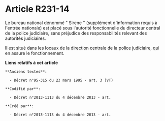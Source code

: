 # Article R231-14

Le bureau national dénommé " Sirene " (supplément d'information requis à l'entrée nationale) est placé sous l'autorité
fonctionnelle du directeur central de la police judiciaire, sans préjudice des responsabilités relevant des autorités
judiciaires. 

Il est situé dans les locaux de la direction centrale de la police judiciaire, qui en assure le fonctionnement.

**Liens relatifs à cet article**

	**Anciens textes**:

	  - Décret n°95-315 du 23 mars 1995 - art. 3 (VT)

	**Codifié par**:

	  - Décret n°2013-1113 du 4 décembre 2013 - art.

	**Créé par**:

	  - Décret n°2013-1113 du 4 décembre 2013 - art.
